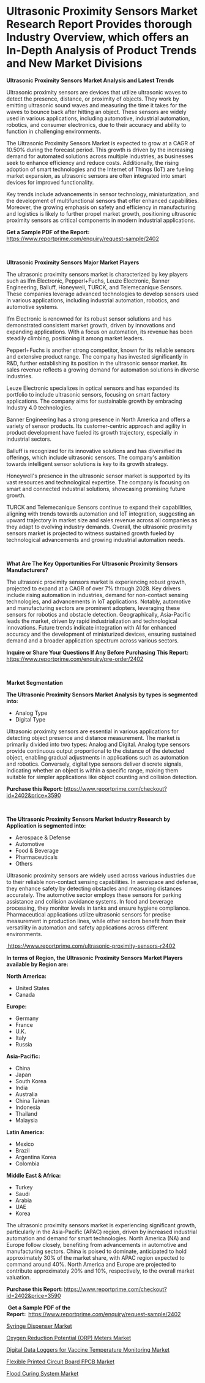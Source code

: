<p><h1>Ultrasonic Proximity Sensors Market Research Report Provides thorough Industry Overview, which offers an In-Depth Analysis of Product Trends and New Market Divisions</h1></p><p><strong>Ultrasonic Proximity Sensors Market Analysis and Latest Trends</strong></p>
<p><p>Ultrasonic proximity sensors are devices that utilize ultrasonic waves to detect the presence, distance, or proximity of objects. They work by emitting ultrasonic sound waves and measuring the time it takes for the waves to bounce back after hitting an object. These sensors are widely used in various applications, including automotive, industrial automation, robotics, and consumer electronics, due to their accuracy and ability to function in challenging environments.</p><p>The Ultrasonic Proximity Sensors Market is expected to grow at a CAGR of 10.50% during the forecast period. This growth is driven by the increasing demand for automated solutions across multiple industries, as businesses seek to enhance efficiency and reduce costs. Additionally, the rising adoption of smart technologies and the Internet of Things (IoT) are fueling market expansion, as ultrasonic sensors are often integrated into smart devices for improved functionality.</p><p>Key trends include advancements in sensor technology, miniaturization, and the development of multifunctional sensors that offer enhanced capabilities. Moreover, the growing emphasis on safety and efficiency in manufacturing and logistics is likely to further propel market growth, positioning ultrasonic proximity sensors as critical components in modern industrial applications.</p></p>
<p><strong>Get a Sample PDF of the Report:&nbsp;</strong> <a href="https://www.reportprime.com/enquiry/request-sample/2402?utm_campaign=1133&utm_medium=2&utm_source=Github&utm_content=ia&utm_term=28102024&utm_id=ultrasonic-proximity-sensors">https://www.reportprime.com/enquiry/request-sample/2402</a></p>
<p>&nbsp;</p>
<p><strong>Ultrasonic Proximity Sensors Major Market Players</strong></p>
<p><p>The ultrasonic proximity sensors market is characterized by key players such as Ifm Electronic, Pepperl+Fuchs, Leuze Electronic, Banner Engineering, Balluff, Honeywell, TURCK, and Telemecanique Sensors. These companies leverage advanced technologies to develop sensors used in various applications, including industrial automation, robotics, and automotive systems.</p><p>Ifm Electronic is renowned for its robust sensor solutions and has demonstrated consistent market growth, driven by innovations and expanding applications. With a focus on automation, its revenue has been steadily climbing, positioning it among market leaders.</p><p>Pepperl+Fuchs is another strong competitor, known for its reliable sensors and extensive product range. The company has invested significantly in R&D, further establishing its position in the ultrasonic sensor market. Its sales revenue reflects a growing demand for automation solutions in diverse industries.</p><p>Leuze Electronic specializes in optical sensors and has expanded its portfolio to include ultrasonic sensors, focusing on smart factory applications. The company aims for sustainable growth by embracing Industry 4.0 technologies.</p><p>Banner Engineering has a strong presence in North America and offers a variety of sensor products. Its customer-centric approach and agility in product development have fueled its growth trajectory, especially in industrial sectors.</p><p>Balluff is recognized for its innovative solutions and has diversified its offerings, which include ultrasonic sensors. The company's ambition towards intelligent sensor solutions is key to its growth strategy.</p><p>Honeywell's presence in the ultrasonic sensor market is supported by its vast resources and technological expertise. The company is focusing on smart and connected industrial solutions, showcasing promising future growth.</p><p>TURCK and Telemecanique Sensors continue to expand their capabilities, aligning with trends towards automation and IoT integration, suggesting an upward trajectory in market size and sales revenue across all companies as they adapt to evolving industry demands. Overall, the ultrasonic proximity sensors market is projected to witness sustained growth fueled by technological advancements and growing industrial automation needs.</p></p>
<p>&nbsp;</p>
<p><strong>What Are The Key Opportunities For Ultrasonic Proximity Sensors Manufacturers?</strong></p>
<p><p>The ultrasonic proximity sensors market is experiencing robust growth, projected to expand at a CAGR of over 7% through 2028. Key drivers include rising automation in industries, demand for non-contact sensing technologies, and advancements in IoT applications. Notably, automotive and manufacturing sectors are prominent adopters, leveraging these sensors for robotics and obstacle detection. Geographically, Asia-Pacific leads the market, driven by rapid industrialization and technological innovations. Future trends indicate integration with AI for enhanced accuracy and the development of miniaturized devices, ensuring sustained demand and a broader application spectrum across various sectors.</p></p>
<p><strong>Inquire or Share Your Questions If Any Before Purchasing This Report:</strong> <a href="https://www.reportprime.com/enquiry/pre-order/2402?utm_campaign=1133&utm_medium=2&utm_source=Github&utm_content=ia&utm_term=28102024&utm_id=ultrasonic-proximity-sensors">https://www.reportprime.com/enquiry/pre-order/2402</a></p>
<p>&nbsp;</p>
<p><strong>Market Segmentation</strong></p>
<p><strong>The Ultrasonic Proximity Sensors Market Analysis by types is segmented into:</strong></p>
<p><ul><li>Analog Type</li><li>Digital Type</li></ul></p>
<p><p>Ultrasonic proximity sensors are essential in various applications for detecting object presence and distance measurement. The market is primarily divided into two types: Analog and Digital. Analog type sensors provide continuous output proportional to the distance of the detected object, enabling gradual adjustments in applications such as automation and robotics. Conversely, digital type sensors deliver discrete signals, indicating whether an object is within a specific range, making them suitable for simpler applications like object counting and collision detection.</p></p>
<p><strong>Purchase this Report:&nbsp;</strong><a href="https://www.reportprime.com/checkout?id=2402&price=3590&utm_campaign=1133&utm_medium=2&utm_source=Github&utm_content=ia&utm_term=28102024&utm_id=ultrasonic-proximity-sensors">https://www.reportprime.com/checkout?id=2402&price=3590</a></p>
<p>&nbsp;</p>
<p><strong>The Ultrasonic Proximity Sensors Market Industry Research by Application is segmented into:</strong></p>
<p><ul><li>Aerospace & Defense</li><li>Automotive</li><li>Food & Beverage</li><li>Pharmaceuticals</li><li>Others</li></ul></p>
<p><p>Ultrasonic proximity sensors are widely used across various industries due to their reliable non-contact sensing capabilities. In aerospace and defense, they enhance safety by detecting obstacles and measuring distances accurately. The automotive sector employs these sensors for parking assistance and collision avoidance systems. In food and beverage processing, they monitor levels in tanks and ensure hygiene compliance. Pharmaceutical applications utilize ultrasonic sensors for precise measurement in production lines, while other sectors benefit from their versatility in automation and safety applications across different environments.</p></p>
<p><a href="https://www.reportprime.com/ultrasonic-proximity-sensors-r2402?utm_campaign=1133&utm_medium=2&utm_source=Github&utm_content=ia&utm_term=28102024&utm_id=ultrasonic-proximity-sensors">&nbsp;https://www.reportprime.com/ultrasonic-proximity-sensors-r2402</a></p>
<p><strong>In terms of Region, the Ultrasonic Proximity Sensors Market Players available by Region are:</strong></p>
<p>
    <p> <strong> North America: </strong>
        <ul>
            <li>United States</li>
            <li>Canada</li>
        </ul>
        </p> 
    <p> <strong> Europe: </strong>
        <ul>
            <li>Germany</li>
            <li>France</li>
            <li>U.K.</li>
            <li>Italy</li>
            <li>Russia</li>
        </ul>
        </p> 
    <p> <strong> Asia-Pacific: </strong>
        <ul>
            <li>China</li>
            <li>Japan</li>
            <li>South Korea</li>
            <li>India</li>
            <li>Australia</li>
            <li>China Taiwan</li>
            <li>Indonesia</li>
            <li>Thailand</li>
            <li>Malaysia</li>
        </ul>
        </p> 
    <p> <strong> Latin America: </strong>
        <ul>
            <li>Mexico</li>
            <li>Brazil</li>
            <li>Argentina Korea</li>
            <li>Colombia</li>
        </ul>
        </p> 
    <p> <strong> Middle East & Africa: </strong>
        <ul>
            <li>Turkey</li>
            <li>Saudi</li>
            <li>Arabia</li>
            <li>UAE</li>
            <li>Korea</li>
        </ul>
    </p>
    </p>
<p><p>The ultrasonic proximity sensors market is experiencing significant growth, particularly in the Asia-Pacific (APAC) region, driven by increased industrial automation and demand for smart technologies. North America (NA) and Europe follow closely, benefiting from advancements in automotive and manufacturing sectors. China is poised to dominate, anticipated to hold approximately 30% of the market share, with APAC region expected to command around 40%. North America and Europe are projected to contribute approximately 20% and 10%, respectively, to the overall market valuation.</p></p>
<p><strong>Purchase this Report: </strong><a href="https://www.reportprime.com/checkout?id=2402&price=3590&utm_campaign=1133&utm_medium=2&utm_source=Github&utm_content=ia&utm_term=28102024&utm_id=ultrasonic-proximity-sensors">https://www.reportprime.com/checkout?id=2402&price=3590</a></p>
<p>&nbsp;<strong>Get a Sample PDF of the Report:&nbsp;&nbsp;</strong><a href="https://www.reportprime.com/enquiry/request-sample/2402?utm_campaign=1133&utm_medium=2&utm_source=Github&utm_content=ia&utm_term=28102024&utm_id=ultrasonic-proximity-sensors">https://www.reportprime.com/enquiry/request-sample/2402</a></p>
<p><strong></strong></p>
<p><p><a href="https://www.linkedin.com/pulse/key-drivers-syringe-dispenser-market-trends-future-outlook-2024-2031-lmcqf?trk=public_post_embed_feed-article-content&utm_campaign=1133&utm_medium=2&utm_source=Github&utm_content=ia&utm_term=28102024&utm_id=ultrasonic-proximity-sensors">Syringe Dispenser Market</a></p><p><a href="https://issuu.com/reportprime-2/docs/oxygen-reduction-potential-orp-meters-market-size-?utm_campaign=1133&utm_medium=2&utm_source=Github&utm_content=ia&utm_term=28102024&utm_id=ultrasonic-proximity-sensors">Oxygen Reduction Potential (ORP) Meters Market</a></p><p><a href="https://issuu.com/reportprime-2/docs/digital-data-loggers-for-vaccine-temperature-monit?utm_campaign=1133&utm_medium=2&utm_source=Github&utm_content=ia&utm_term=28102024&utm_id=ultrasonic-proximity-sensors">Digital Data Loggers for Vaccine Temperature Monitoring Market</a></p><p><a href="https://github.com/lakeishabuahb/Market-Research-Report-List-1/blob/main/flexible-printed-circuit-board-fpcb-market.md?utm_campaign=1133&utm_medium=2&utm_source=Github&utm_content=ia&utm_term=28102024&utm_id=ultrasonic-proximity-sensors">Flexible Printed Circuit Board FPCB Market</a></p><p><a href="https://www.linkedin.com/pulse/flood-curing-system-market-size-segmentation-trends-growth-n2ydf?trk=public_post_embed_feed-article-content&utm_campaign=1133&utm_medium=2&utm_source=Github&utm_content=ia&utm_term=28102024&utm_id=ultrasonic-proximity-sensors">Flood Curing System Market</a></p></p>